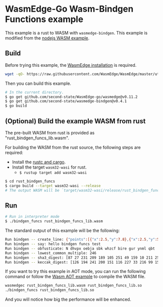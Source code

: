 # WasmEdge-Go Wasm-Bindgen Functions example

This example is a rust to WASM with `wasmedge-bindgen`. This example is modified from the [nodejs WASM example](https://github.com/second-state/wasm-learning/tree/master/nodejs/functions).

## Build

Before trying this example, the [WasmEdge installation](https://wasmedge.org/book/en/start/install.html) is required.

```bash
wget -qO- https://raw.githubusercontent.com/WasmEdge/WasmEdge/master/utils/install.sh | bash -s -- -v 0.11.2
```

Then you can build this example.

```bash
# In the current directory.
$ go get github.com/second-state/WasmEdge-go/wasmedge@v0.11.2
$ go get github.com/second-state/wasmedge-bindgen@v0.4.1
$ go build
```

## (Optional) Build the example WASM from rust

The pre-built WASM from rust is provided as "rust_bindgen_funcs_lib.wasm".

For building the WASM from the rust source, the following steps are required:

* Install the [rustc and cargo](https://www.rust-lang.org/tools/install).
* Install the target `wasm32-wasi` for rust.
  * `$ rustup target add wasm32-wasi`

```bash
$ cd rust_bindgen_funcs
$ cargo build --target wasm32-wasi --release
# The output WASM will be `target/wasm32-wasi/release/rust_bindgen_funcs_lib.wasm`.
```

## Run

```bash
# Run in interpreter mode
$ ./bindgen_funcs rust_bindgen_funcs_lib.wasm
```

The standard output of this example will be the following:

```bash
Run bindgen -- create_line: {"points":[{"x":2.5,"y":7.8},{"x":2.5,"y":5.8}],"valid":true,"length":2.0,"desc":"A thin red line"}
Run bindgen -- say: hello bindgen funcs test
Run bindgen -- obfusticate: N dhvpx oebja sbk whzcf bire gur ynml qbt
Run bindgen -- lowest_common_multiple: 246
Run bindgen -- sha3_digest: [87 27 231 209 189 105 251 49 159 10 211 250 15 159 154 181 43 218 26 141 56 199 25 45 60 10 20 163 54 211 195 203]
Run bindgen -- keccak_digest: [126 194 241 200 151 116 227 33 216 99 159 22 107 3 177 169 216 191 114 156 174 193 32 159 246 228 245 133 52 75 55 27]
```

If you want to try this example in AOT mode, you can run the following command or follow the [Wasm AOT example](https://github.com/second-state/WasmEdge-go-examples/tree/master/go_WasmAOT) to compile the WASM file.

```bash
wasmedgec rust_bindgen_funcs_lib.wasm rust_bindgen_funcs_lib.so
./bindgen_funcs rust_bindgen_funcs_lib.so
```

And you will notice how big the performance will be enhanced.
